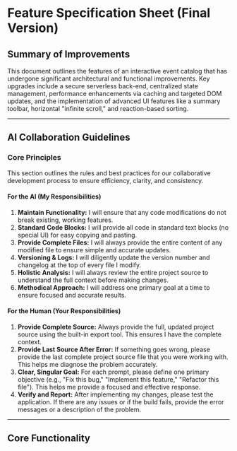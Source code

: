 <!--
 * Version: 1.2.1
 * Last Modified: 2025-08-17
 *
 * Changelog:
 *
 * v1.2.1 - 2025-08-17
 * - Added guideline for the Human to always provide the last complete project source.
 *
 * v1.2.0 - 2025-08-17
 * - Added guideline for the AI to always provide complete files.
 *
 * v1.1.0 - 2025-08-17
 * - Added AI Collaboration Guidelines section.
 *
 * v1.0.0 - 2025-08-17
 * - Initial versioning and changelog added.
-->

# Feature Specification Sheet (Final Version)

## Summary of Improvements
This document outlines the features of an interactive event catalog that has undergone significant architectural and functional improvements. Key upgrades include a secure serverless back-end, centralized state management, performance enhancements via caching and targeted DOM updates, and the implementation of advanced UI features like a summary toolbar, horizontal "infinite scroll," and reaction-based sorting.

---

## AI Collaboration Guidelines

### Core Principles
This section outlines the rules and best practices for our collaborative development process to ensure efficiency, clarity, and consistency.

#### For the AI (My Responsibilities)
1.  **Maintain Functionality:** I will ensure that any code modifications do not break existing, working features.
2.  **Standard Code Blocks:** I will provide all code in standard text blocks (no special UI) for easy copying and pasting.
3.  **Provide Complete Files:** I will always provide the entire content of any modified file to ensure simple and accurate updates.
4.  **Versioning & Logs:** I will diligently update the version number and changelog at the top of every file I modify.
5.  **Holistic Analysis:** I will always review the entire project source to understand the full context before making changes.
6.  **Methodical Approach:** I will address one primary goal at a time to ensure focused and accurate results.

#### For the Human (Your Responsibilities)
1.  **Provide Complete Source:** Always provide the full, updated project source using the built-in export tool. This ensures I have the complete context.
2.  **Provide Last Source After Error:** If something goes wrong, please provide the last complete project source file that you were working with. This helps me diagnose the problem accurately.
3.  **Clear, Singular Goal:** For each prompt, please define one primary objective (e.g., "Fix this bug," "Implement this feature," "Refactor this file"). This helps me provide a focused and effective response.
4.  **Verify and Report:** After implementing my changes, please test the application. If there are any issues or if the build fails, provide the error messages or a description of the problem.

---

## Core Functionality
<!-- ... rest of the spec sheet is unchanged ... -->
